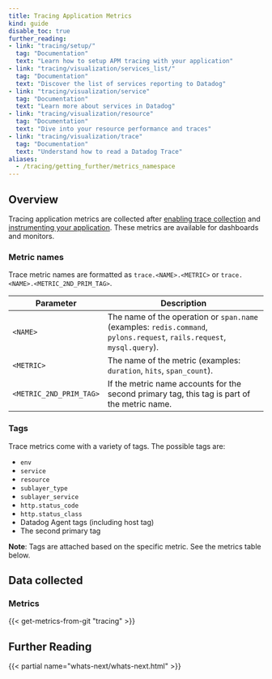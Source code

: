 ```yaml
---
title: Tracing Application Metrics
kind: guide
disable_toc: true
further_reading:
- link: "tracing/setup/"
  tag: "Documentation"
  text: "Learn how to setup APM tracing with your application"
- link: "tracing/visualization/services_list/"
  tag: "Documentation"
  text: "Discover the list of services reporting to Datadog"
- link: "tracing/visualization/service"
  tag: "Documentation"
  text: "Learn more about services in Datadog"
- link: "tracing/visualization/resource"
  tag: "Documentation"
  text: "Dive into your resource performance and traces"
- link: "tracing/visualization/trace"
  tag: "Documentation"
  text: "Understand how to read a Datadog Trace"
aliases:
  - /tracing/getting_further/metrics_namespace
---
```


## Overview

Tracing application metrics are collected after [enabling trace collection][1] and [instrumenting your application][2]. These metrics are available for dashboards and monitors.

### Metric names

Trace metric names are formatted as `trace.<NAME>.<METRIC>` or `trace.<NAME>.<METRIC_2ND_PRIM_TAG>`.

| Parameter               | Description                                                                                                             |
|-------------------------|-------------------------------------------------------------------------------------------------------------------------|
| `<NAME>`                | The name of the operation or `span.name` (examples: `redis.command`, `pylons.request`, `rails.request`, `mysql.query`). |
| `<METRIC>`              | The name of the metric (examples: `duration`, `hits`, `span_count`).                                                    |
| `<METRIC_2ND_PRIM_TAG>` | If the metric name accounts for the second primary tag, this tag is part of the metric name.                            |

### Tags

Trace metrics come with a variety of tags. The possible tags are:

* `env`
* `service`
* `resource`
* `sublayer_type`
* `sublayer_service`
* `http.status_code`
* `http.status_class`
* Datadog Agent tags (including host tag)
* The second primary tag

**Note**: Tags are attached based on the specific metric. See the metrics table below.

## Data collected
### Metrics

{{< get-metrics-from-git "tracing" >}}

## Further Reading

{{< partial name="whats-next/whats-next.html" >}}

[1]: /tracing/send_traces
[2]: /tracing/setup
